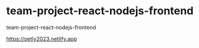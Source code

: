 # team-project-react-nodejs-frontend

team-project-react-nodejs-frontend

https://petly2023.netlify.app
